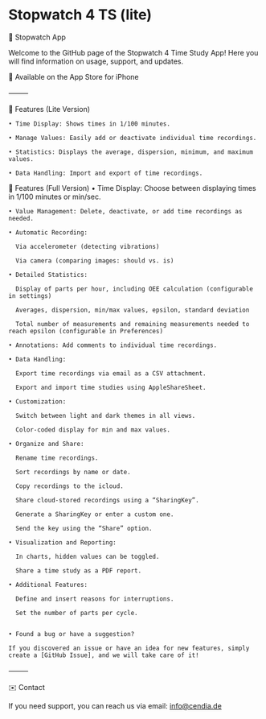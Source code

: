 # Stopwatch 4 TS (lite)

📱 Stopwatch App

Welcome to the GitHub page of the Stopwatch 4 Time Study App!
Here you will find information on usage, support, and updates.

🔗 Available on the App Store for iPhone

⸻

🌟 Features (Lite Version)

	• Time Display: Shows times in 1/100 minutes.
 
	• Manage Values: Easily add or deactivate individual time recordings.
 
	• Statistics: Displays the average, dispersion, minimum, and maximum values.
 
	• Data Handling: Import and export of time recordings.


🌟 Features (Full Version)
	• Time Display: Choose between displaying times in 1/100 minutes or min/sec.
 
	• Value Management: Delete, deactivate, or add time recordings as needed.
 
	• Automatic Recording:
 
	  Via accelerometer (detecting vibrations)
   
	  Via camera (comparing images: should vs. is)
   
	• Detailed Statistics:
 
	  Display of parts per hour, including OEE calculation (configurable in settings)
   
	  Averages, dispersion, min/max values, epsilon, standard deviation
   
	  Total number of measurements and remaining measurements needed to reach epsilon (configurable in Preferences)
   
	• Annotations: Add comments to individual time recordings.
 
	• Data Handling:
 
	  Export time recordings via email as a CSV attachment.
   
	  Export and import time studies using AppleShareSheet.
   
	• Customization:
 
	  Switch between light and dark themes in all views.
   
	  Color-coded display for min and max values.
   
	• Organize and Share:
 
	  Rename time recordings.
   
	  Sort recordings by name or date.
   
	  Copy recordings to the icloud.
   
	  Share cloud-stored recordings using a “SharingKey”.
   
	  Generate a SharingKey or enter a custom one.
   
	  Send the key using the “Share” option.
   
	• Visualization and Reporting:
 
	  In charts, hidden values can be toggled.
   
	  Share a time study as a PDF report.
   
	• Additional Features:
 
	  Define and insert reasons for interruptions.
   
	  Set the number of parts per cycle.

   
	• Found a bug or have a suggestion?
 
    If you discovered an issue or have an idea for new features, simply create a [GitHub Issue], and we will take care of it!

⸻

✉️ Contact

If you need support, you can reach us via email:
info@cendia.de
